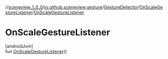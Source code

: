//[sceneview_1_0_0](../../../../index.md)/[io.github.sceneview.gesture](../../index.md)/[GestureDetector](../index.md)/[OnScaleGestureListener](index.md)/[OnScaleGestureListener](-on-scale-gesture-listener.md)

# OnScaleGestureListener

[androidJvm]\
fun [OnScaleGestureListener](-on-scale-gesture-listener.md)()
